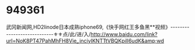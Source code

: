 # 949361
武冈新闻网,HD2linode日本成熟iphone69,《快手网红王多鱼黑**视频》----------------------------⚜⚜点/此/进/入/http://www.baidu.com/link?url=NoK8PT47PahMhFH8Vie_jnciyIKNTTtVBQKpill6udK&amp;wd
